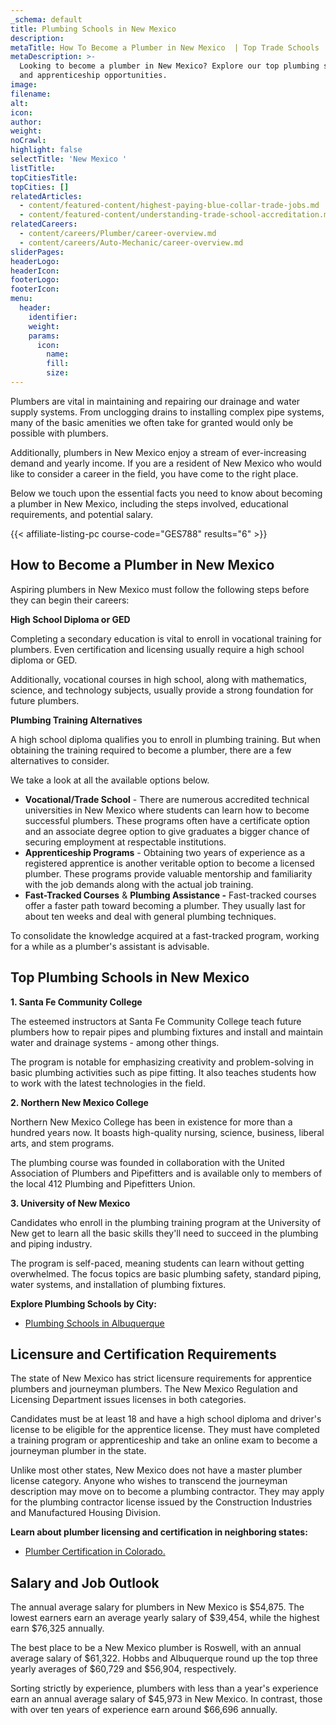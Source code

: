 ```yaml
---
_schema: default
title: Plumbing Schools in New Mexico
description:
metaTitle: How To Become a Plumber in New Mexico  | Top Trade Schools
metaDescription: >-
  Looking to become a plumber in New Mexico? Explore our top plumbing schools
  and apprenticeship opportunities.
image:
filename:
alt:
icon:
author:
weight:
noCrawl:
highlight: false
selectTitle: 'New Mexico '
listTitle:
topCitiesTitle:
topCities: []
relatedArticles:
  - content/featured-content/highest-paying-blue-collar-trade-jobs.md
  - content/featured-content/understanding-trade-school-accreditation.md
relatedCareers:
  - content/careers/Plumber/career-overview.md
  - content/careers/Auto-Mechanic/career-overview.md
sliderPages:
headerLogo:
headerIcon:
footerLogo:
footerIcon:
menu:
  header:
    identifier:
    weight:
    params:
      icon:
        name:
        fill:
        size:
---
```

Plumbers are vital in maintaining and repairing our drainage and water supply systems. From unclogging drains to installing complex pipe systems, many of the basic amenities we often take for granted would only be possible with plumbers.

Additionally, plumbers in New Mexico enjoy a stream of ever-increasing demand and yearly income. If you are a resident of New Mexico who would like to consider a career in the field, you have come to the right place.

Below we touch upon the essential facts you need to know about becoming a plumber in New Mexico, including the steps involved, educational requirements, and potential salary.

{{< affiliate-listing-pc course-code="GES788" results="6" >}}

## **How to Become a Plumber in New Mexico**

Aspiring plumbers in New Mexico must follow the following steps before they can begin their careers:

**High School Diploma or GED**

Completing a secondary education is vital to enroll in vocational training for plumbers. Even certification and licensing usually require a high school diploma or GED.

Additionally, vocational courses in high school, along with mathematics, science, and technology subjects, usually provide a strong foundation for future plumbers.

**Plumbing Training Alternatives**

A high school diploma qualifies you to enroll in plumbing training. But when obtaining the training required to become a plumber, there are a few alternatives to consider.

We take a look at all the available options below.

* **Vocational/Trade School** - There are numerous accredited technical universities in New Mexico where students can learn how to become successful plumbers. These programs often have a certificate option and an associate degree option to give graduates a bigger chance of securing employment at respectable institutions.
* **Apprenticeship Programs** - Obtaining two years of experience as a registered apprentice is another veritable option to become a licensed plumber. These programs provide valuable mentorship and familiarity with the job demands along with the actual job training.
* **Fast-Tracked Courses** & **Plumbing Assistance -** Fast-tracked courses offer a faster path toward becoming a plumber. They usually last for about ten weeks and deal with general plumbing techniques.

To consolidate the knowledge acquired at a fast-tracked program, working for a while as a plumber's assistant is advisable.

## **Top Plumbing Schools in New Mexico**

**1\. Santa Fe Community College**

The esteemed instructors at Santa Fe Community College teach future plumbers how to repair pipes and plumbing fixtures and install and maintain water and drainage systems - among other things.

The program is notable for emphasizing creativity and problem-solving in basic plumbing activities such as pipe fitting. It also teaches students how to work with the latest technologies in the field.

**2\. Northern New Mexico College**

Northern New Mexico College has been in existence for more than a hundred years now. It boasts high-quality nursing, science, business, liberal arts, and stem programs.

The plumbing course was founded in collaboration with the United Association of Plumbers and Pipefitters and is available only to members of the local 412 Plumbing and Pipefitters Union.

**3\. University of New Mexico**

Candidates who enroll in the plumbing training program at the University of New get to learn all the basic skills they'll need to succeed in the plumbing and piping industry.

The program is self-paced, meaning students can learn without getting overwhelmed. The focus topics are basic plumbing safety, standard piping, water systems, and installation of plumbing fixtures.

**Explore Plumbing Schools by City:**

* [Plumbing Schools in Albuquerque](https://toptradeschools.com/near-you/plumber/new-mexico/albuquerque/)

## **Licensure and Certification Requirements**

The state of New Mexico has strict licensure requirements for apprentice plumbers and journeyman plumbers. The New Mexico Regulation and Licensing Department issues licenses in both categories.

Candidates must be at least 18 and have a high school diploma and driver's license to be eligible for the apprentice license. They must have completed a training program or apprenticeship and take an online exam to become a journeyman plumber in the state.

Unlike most other states, New Mexico does not have a master plumber license category. Anyone who wishes to transcend the journeyman description may move on to become a plumbing contractor. They may apply for the plumbing contractor license issued by the Construction Industries and Manufactured Housing Division.

**Learn about plumber licensing and certification in neighboring states:**

* [Plumber Certification in Colorado.](https://toptradeschools.com/near-you/plumber/colorado/)

## **Salary and Job Outlook**

The annual average salary for plumbers in New Mexico is $54,875. The lowest earners earn an average yearly salary of $39,454, while the highest earn $76,325 annually.

The best place to be a New Mexico plumber is Roswell, with an annual average salary of $61,322. Hobbs and Albuquerque round up the top three yearly averages of $60,729 and $56,904, respectively.

Sorting strictly by experience, plumbers with less than a year's experience earn an annual average salary of $45,973 in New Mexico. In contrast, those with over ten years of experience earn around $66,696 annually.